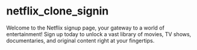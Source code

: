 # netflix_clone_signin
 Welcome to the Netflix signup page, your gateway to a world of entertainment! Sign up today to unlock a vast library of movies, TV shows, documentaries, and original content right at your fingertips.
